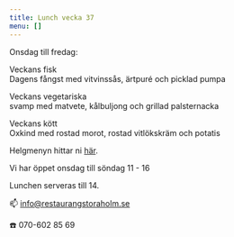 ```yaml
---
title: Lunch vecka 37
menu: []
---
```

Onsdag till fredag:

Veckans fisk\
Dagens fångst med vitvinssås, ärtpuré och picklad pumpa

Veckans vegetariska\
svamp med matvete, kålbuljong och grillad palsternacka

Veckans kött\
Oxkind med rostad morot, rostad vitlökskräm och potatis

Helgmenyn hittar ni [här](https://www.restaurangstoraholm.se/helg/?i=2).

Vi har öppet onsdag till söndag 11 - 16

Lunchen serveras till 14.[](http://www.bjorlandagard.se)[](http://www.bjorlandagard.se)[](https://www.restaurangstoraholm.se/helg/?i=2)[](https://www.restaurangstoraholm.se/helg/?i=2)

📫 info@restaurangstoraholm.se

☎️ 070-602 85 69